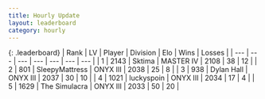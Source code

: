 ```yaml
---
title: Hourly Update
layout: leaderboard
category: hourly
---
```


{: .leaderboard}
| Rank | LV | Player | Division | Elo | Wins | Losses |
| --- | --- | --- | --- | --- | --- | --- |
| <span data-change="0">1</span> | 2143 | <span title="ID: 353063">Sktima</span> | MASTER IV | <span data-change="0">2108</span> | <span data-change="0">38</span> | <span data-change="0">12</span> |
| <span data-change="0">2</span> | 801 | <span title="ID: 153129">SleepyMattress</span> | ONYX III | <span data-change="-22">2038</span> | <span data-change="0">25</span> | <span data-change="2">8</span> |
| <span data-change="4">3</span> | 938 | <span title="ID: 174294">Dylan Hall</span> | ONYX III | <span data-change="16">2037</span> | <span data-change="2">30</span> | <span data-change="1">10</span> |
| <span data-change="-1">4</span> | 1021 | <span title="ID: 512212">luckyspoin</span> | ONYX III | <span data-change="0">2034</span> | <span data-change="0">17</span> | <span data-change="0">4</span> |
| <span data-change="-1">5</span> | 1629 | <span title="ID: 366840">The Simulacra</span> | ONYX III | <span data-change="0">2033</span> | <span data-change="0">50</span> | <span data-change="0">20</span> |